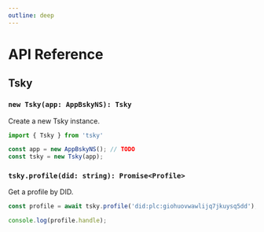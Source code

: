 ```yaml
---
outline: deep
---
```


# API Reference

## Tsky

### `new Tsky(app: AppBskyNS): Tsky`

Create a new Tsky instance.

```ts
import { Tsky } from 'tsky'

const app = new AppBskyNS(); // TODO
const tsky = new Tsky(app);
```

### `tsky.profile(did: string): Promise<Profile>`

Get a profile by DID.

```ts
const profile = await tsky.profile('did:plc:giohuovwawlijq7jkuysq5dd');

console.log(profile.handle);
```
